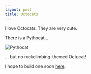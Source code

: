 ```yaml
---
layout: post
title: Octocats
---
```


I love Octocats. They are very cute.

There is a Pythocat...

![Pythocat](https://octodex.github.com/images/pythocat.png)

... but no rockclimbing-themed Octocat!

I hope to build one soon [here](https://myoctocat.com/build-your-octocat/).
